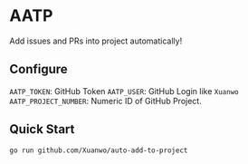 # AATP

Add issues and PRs into project automatically!

## Configure

`AATP_TOKEN`: GitHub Token
`AATP_USER`: GitHub Login like `Xuanwo`
`AATP_PROJECT_NUMBER`: Numeric ID of GitHub Project.

## Quick Start

```shell
go run github.com/Xuanwo/auto-add-to-project
```
